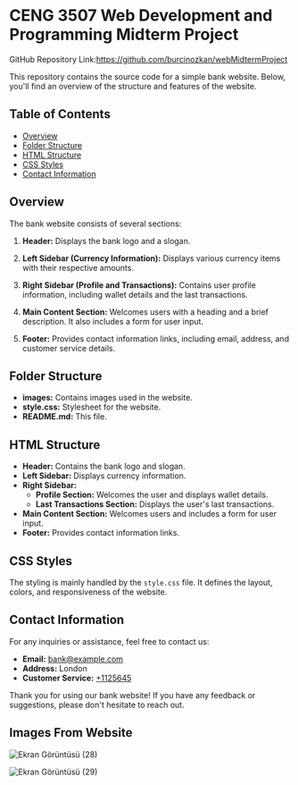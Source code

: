 # CENG 3507 Web Development and Programming Midterm Project
GitHub Repository Link:https://github.com/burcinozkan/webMidtermProject



This repository contains the source code for a simple bank website. Below, you'll find an overview of the structure and features of the website.

## Table of Contents

- [Overview](#overview)
- [Folder Structure](#folder-structure)
- [HTML Structure](#html-structure)
- [CSS Styles](#css-styles)
- [Contact Information](#contact-information)

## Overview

The bank website consists of several sections:

1. **Header:** Displays the bank logo and a slogan.

2. **Left Sidebar (Currency Information):** Displays various currency items with their respective amounts.

3. **Right Sidebar (Profile and Transactions):** Contains user profile information, including wallet details and the last transactions.

4. **Main Content Section:** Welcomes users with a heading and a brief description. It also includes a form for user input.

5. **Footer:** Provides contact information links, including email, address, and customer service details.

## Folder Structure

- **images:** Contains images used in the website.
- **style.css:** Stylesheet for the website.
- **README.md:** This file.

## HTML Structure

- **Header:** Contains the bank logo and slogan.
- **Left Sidebar:** Displays currency information.
- **Right Sidebar:**
  - **Profile Section:** Welcomes the user and displays wallet details.
  - **Last Transactions Section:** Displays the user's last transactions.
- **Main Content Section:** Welcomes users and includes a form for user input.
- **Footer:** Provides contact information links.

## CSS Styles

The styling is mainly handled by the `style.css` file. It defines the layout, colors, and responsiveness of the website.


## Contact Information

For any inquiries or assistance, feel free to contact us:

- **Email:** [bank@example.com](mailto:bank@example.com)
- **Address:** London
- **Customer Service:** [+1125645](tel:+1125645)

Thank you for using our bank website! If you have any feedback or suggestions, please don't hesitate to reach out.

## Images From Website

![Ekran Görüntüsü (28)](https://github.com/burcinozkan/webMidtermProject/assets/105969774/5b2c1451-bd35-409b-97b2-7beff8d0ac63)

![Ekran Görüntüsü (29)](https://github.com/burcinozkan/webMidtermProject/assets/105969774/a01d4887-fc62-4371-afde-dd6f45502e63)

